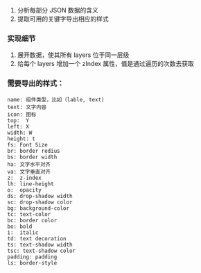 1. 分析每部分 JSON 数据的含义
2. 提取可用的关键字导出相应的样式

### 实现细节
1. 展开数据，使其所有 layers 位于同一层级
2. 给每个 layers 增加一个 zIndex 属性，值是通过遍历的次数去获取


### 需要导出的样式：
```
name: 组件类型，比如（lable, text)
text: 文字内容
icon: 图标
top:  Y
left: X
width: W
height: t
fs: Font Size
br: border redius
bs: border width
ha: 文字水平对齐
va: 文字垂直对齐
z:  z-index
lh: line-height
o:  opacity
ds: drop-shadow width
sc: drop-shadow color
bg: background-color
tc: text-color
bc: border color
bo: bold
i:  italic
td: text decoration
ts: text-shadow width
tsc: text-shadow color
padding: padding
ls: border-style
```